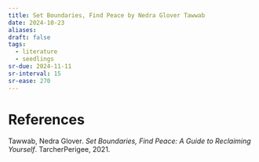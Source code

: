 ```yaml
---
title: Set Boundaries, Find Peace by Nedra Glover Tawwab
date: 2024-10-23
aliases: 
draft: false
tags:
  - literature
  - seedlings
sr-due: 2024-11-11
sr-interval: 15
sr-ease: 270
---
```


# References

Tawwab, Nedra Glover. _Set Boundaries, Find Peace: A Guide to Reclaiming Yourself_. TarcherPerigee, 2021.